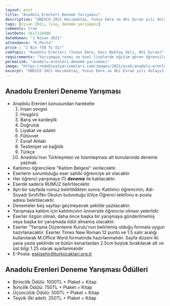 ```yaml
---
layout: post
title: "Anadolu Erenleri Deneme Yarışması"
description: "UNESCO 2021 Hacıbektaş, Yunus Emre ve Ahi Evran yılı dolayısıyla lise öğrencileri arasında ödüllü Anadolu Erenleri temalı deneme yarışması düzenleniyor"
tags: [nisan 2021, lise, deneme yarışması]
comments: true
lastDate: 1617224400 
dateHuman: "1 Nisan 2021"
attendance: "E-Posta"
price : "2 Bin 750 TL'dir"
comTopic: "Anadolu Erenleri (Yunus Emre, Hacı Bektaş Veli, Ahi Evran)"
requirements: "Yarışmaya resmi ve özel liselerde eğitim gören öğrenciler katılacaklardır"
permalink: "anadolu-erenleri-deneme-yarismasi"
image: "https://edebiyatyarismalari.com/images/2021/ocak/anadolu-erenleri-deneme-yarismasi.jpg"
excerpt: "UNESCO 2021 Hacıbektaş, Yunus Emre ve Ahi Evran yılı dolayısıyla lise öğrencileri arasında ödüllü Anadolu Erenleri temalı deneme yarışması düzenleniyor"
---
```


## Anadolu Erenleri Deneme Yarışması
- Anadolu Erenleri konusundan hareketle 
    1. İnsan sevgisi 
    2. Hoşgörü 
    3. Barış ve kardeşlik 
    4. Doğruluk
    5. Liyakat ve adalet
    6. Fütüvvet 
    7. Esnaf Ahlakı 
    8. Teslimiyet ve bağlılık 
    9. Türkçe 
    10. Anadolu'nun Türkleşmesi ve İslamlaşması alt konularında deneme yazmak.
- Katılımcı öğrencilere "Katılım Belgesi" verilecektir.
- Eserlerin sorumluluğu eser sahibi öğrenciye ait olacaktır
- Her öğrenci yarışmaya (1) **deneme** ile katılacaktır.
- Eserde sadece RUMUZ belirtilecektir. 
- Ayrı bir sayfada rumuz belirtildikten sonra: Katılımcı öğrencinin; Adı-Soyadı Sınıfi/No Okulun bulunduğu il/ilçe Öğrenci telefonu e-posta adresi belirtilecektir.
- Denemeler beş sayfayı geçmeyecek şekilde yazılacaktır.
- Yarışmaya katılım için katılımcının üniversite öğrencisi olması yeterlidir. 
- Eserler özgün olmalı, daha önce başka bir yarışmaya gönderilmemiş veya başka bir yarışmada ödül almamış olacaktır. 
- Eserler "Yarışma Düzenleme Kurulu'nun belirlemiş olduğu formata uygun hazırlanacaktır. Eserler Times New Roman 12 punto ve 1.5 satır aralığı kullanılarak M.Office Word formatında hazırlanmalıdır. Sayfa düzeni iki yana yasla şeklinde ve bütün kenarlardan 2.5cm boşluk bırakılarak alt ve üst bilgi 1.25 olarak ayarlanmalıdır
- E-Posta: eskisehir@turkocaklari.org.tr

## Anadolu Erenleri Deneme Yarışması Ödülleri
- Birincilik Ödülü: 1000TL + Plaket + Kitap
- İkincilik Ödülü: 750TL + Plaket + Kitap
- Üçüncülük Ödülü: 500TL + Plaket + Kitap
- Teşvik (İki adet): 250TL + Plaket + Kitap